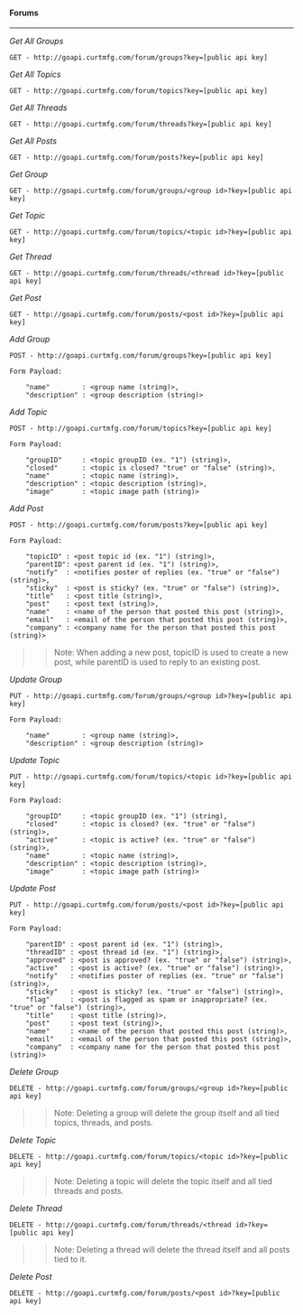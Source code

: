 #### Forums

---
*Get All Groups*

	GET - http://goapi.curtmfg.com/forum/groups?key=[public api key]

*Get All Topics*

	GET - http://goapi.curtmfg.com/forum/topics?key=[public api key]

*Get All Threads*

	GET - http://goapi.curtmfg.com/forum/threads?key=[public api key]

*Get All Posts*

	GET - http://goapi.curtmfg.com/forum/posts?key=[public api key]

*Get Group*

	GET - http://goapi.curtmfg.com/forum/groups/<group id>?key=[public api key]

*Get Topic*

	GET - http://goapi.curtmfg.com/forum/topics/<topic id>?key=[public api key]

*Get Thread*
	
	GET - http://goapi.curtmfg.com/forum/threads/<thread id>?key=[public api key]

*Get Post*

	GET - http://goapi.curtmfg.com/forum/posts/<post id>?key=[public api key]

*Add Group*

	POST - http://goapi.curtmfg.com/forum/groups?key=[public api key]

	Form Payload:

		"name"        : <group name (string)>,
		"description" : <group description (string)>

*Add Topic*

	POST - http://goapi.curtmfg.com/forum/topics?key=[public api key]

	Form Payload:

		"groupID"     : <topic groupID (ex. "1") (string)>,
		"closed"      : <topic is closed? "true" or "false" (string)>,
		"name"        : <topic name (string)>,
		"description" : <topic description (string)>,
		"image"       : <topic image path (string)>

*Add Post*

	POST - http://goapi.curtmfg.com/forum/posts?key=[public api key]

	Form Payload:

		"topicID" : <post topic id (ex. "1") (string)>,
		"parentID": <post parent id (ex. "1") (string)>,
		"notify"  : <notifies poster of replies (ex. "true" or "false") (string)>,
		"sticky"  : <post is sticky? (ex. "true" or "false") (string)>,
		"title"   : <post title (string)>,
		"post"    : <post text (string)>,
		"name"    : <name of the person that posted this post (string)>,
		"email"   : <email of the person that posted this post (string)>,
		"company" : <company name for the person that posted this post (string)>

>> Note: When adding a new post, topicID is used to create a new post, while parentID is used to reply to an existing post.

*Update Group*

	PUT - http://goapi.curtmfg.com/forum/groups/<group id>?key=[public api key]

	Form Payload:

		"name"        : <group name (string)>,
		"description" : <group description (string)>

*Update Topic*

	PUT - http://goapi.curtmfg.com/forum/topics/<topic id>?key=[public api key]

	Form Payload:

		"groupID"     : <topic groupID (ex. "1") (string),
		"closed"      : <topic is closed? (ex. "true" or "false") (string)>,
		"active"      : <topic is active? (ex. "true" or "false") (string)>,
		"name"        : <topic name (string)>,
		"description" : <topic description (string)>,
		"image"       : <topic image path (string)>

*Update Post*

	PUT - http://goapi.curtmfg.com/forum/posts/<post id>?key=[public api key]

	Form Payload:

		"parentID" : <post parent id (ex. "1") (string)>,
		"threadID" : <post thread id (ex. "1") (string)>,
		"approved" : <post is approved? (ex. "true" or "false") (string)>,
		"active"   : <post is active? (ex. "true" or "false") (string)>,
		"notify"   : <notifies poster of replies (ex. "true" or "false") (string)>,
		"sticky"   : <post is sticky? (ex. "true" or "false") (string)>,
		"flag"     : <post is flagged as spam or inappropriate? (ex. "true" or "false") (string)>,
		"title"    : <post title (string)>,
		"post"     : <post text (string)>,
		"name"     : <name of the person that posted this post (string)>,
		"email"    : <email of the person that posted this post (string)>,
		"company"  : <company name for the person that posted this post (string)>

*Delete Group*

	DELETE - http://goapi.curtmfg.com/forum/groups/<group id>?key=[public api key]

>> Note: Deleting a group will delete the group itself and all tied topics, threads, and posts.

*Delete Topic*

	DELETE - http://goapi.curtmfg.com/forum/topics/<topic id>?key=[public api key]

>> Note: Deleting a topic will delete the topic itself and all tied threads and posts.

*Delete Thread*

	DELETE - http://goapi.curtmfg.com/forum/threads/<thread id>?key=[public api key]

>> Note: Deleting a thread will delete the thread itself and all posts tied to it.

*Delete Post*

	DELETE - http://goapi.curtmfg.com/forum/posts/<post id>?key=[public api key]


